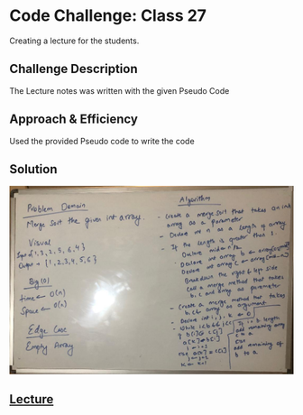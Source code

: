# Code Challenge: Class 27
Creating a lecture for the students.

## Challenge Description
The Lecture notes was written with the given Pseudo Code

## Approach & Efficiency
Used the provided Pseudo code to write the code

## Solution
![Whiteboard](./../../../assets/mergeSort/merge_sort.jpeg) <br/>

## [Lecture](lecture.md)
